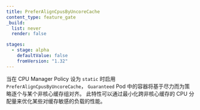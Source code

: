 ```yaml
---
title: PreferAlignCpusByUncoreCache
content_type: feature_gate
_build:
  list: never
  render: false

stages:
  - stage: alpha
    defaultValue: false
    fromVersion: "1.32"
---
```


<!--
When `PreferAlignCpusByUncoreCache` is enabled while the CPU Manager Policy is set to `static`,
containers within a `Guaranteed` pod will individually be aligned to an uncore cache group at
a best-effort policy. This feature can optimize performance for certain cache-sensitive workloads
by minimizing the cpu allocation across uncore caches.
-->
当在 CPU Manager Policy 设为 `static` 时启用 `PreferAlignCpusByUncoreCache`，
`Guaranteed` Pod 中的容器将基于尽力而为策略逐个与某个非核心缓存组对齐。
此特性可以通过最小化跨非核心缓存的 CPU 分配量来优化某些对缓存敏感的负载的性能。
